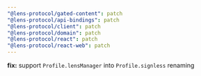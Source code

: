 ```yaml
---
"@lens-protocol/gated-content": patch
"@lens-protocol/api-bindings": patch
"@lens-protocol/client": patch
"@lens-protocol/domain": patch
"@lens-protocol/react": patch
"@lens-protocol/react-web": patch
---
```


**fix:** support `Profile.lensManager` into `Profile.signless` renaming
